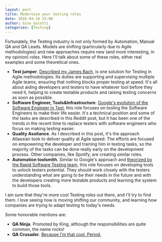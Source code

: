 ```yaml
---
layout: post
title: Modernise your testing roles
date: 2016-04-18 15:08
author: Gino Galotti
categories: [Testing]
---
```

Fortunately, the Testing industry is not only formed by Automation, Manual QA and QA Leads. Models are shifting (particularly due to Agile methodologies) and new approaches require new (and more interesting, in my opinion) roles. Here I'll talk about some of these roles, either real examples and some theoretical ones.

* **Test jumper**. [Described my James Bach](http://www.satisfice.com/blog/archives/1372), is one solution for Testing in Agile methodologies. Its duties are supporting and supervising multiple Agile teams, ensuring that nothing blocks proper testing at speed. It's all about aiding developers and testers to have whatever tool before they need it, helping to create testable products and raising testing concerns as soon as possible.
* **Software Engineer, Tools&Infrastructure**. [Google's evolution of the Software Engineer in Test](http://googletesting.blogspot.co.uk/2016/03/from-qa-to-engineering-productivity.html), this role focuses on tooling the Software Engineers to make their life easier. It's a technical position and some of the tasks are described in this Reddit post, but it has been one of the trends in the recent time to replace testers with software engineers who focus on making testing easier.
* **Quality Assitance**. As I described in this post, it's the approach Atlassian took to deliver quality at Agile speed. The efforts are focused on empowering the developer and training him in testing tasks, so the majority of the tasks can be done really early on the development process. Other companies, like Spotify, are creating similar roles.
* **Automation toolsmith**. Similar to Google's approach and [theorized by the Rapid Software Testing team](http://www.satisfice.com/articles/agileauto-paper.pdf), this role focuses on developing tools to unlock testers potential. They should work closely with the testers understanding what are going to be their needs in the future and with the developers creating more testable products and learning the system to build those tools.

I am sure that they're more cool Testing roles out there, and I'll try to find them. I love seeing how is moving shifting our community, and learning how companies are trying to adapt testing to today's needs.

Some honorable mentions are:

* **QA Ninja**. Promoted by King, although the responsibilities are quite common, the name rocks!
* **QA Crusader**. [Because I'm that cool. Period.](https://callmegino.files.wordpress.com/2016/04/qa-crusader.png?w=700)